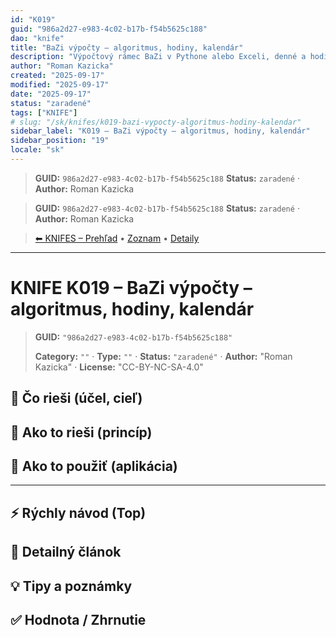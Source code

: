 ```yaml
---
id: "K019"
guid: "986a2d27-e983-4c02-b17b-f54b5625c188"
dao: "knife"
title: "BaZi výpočty – algoritmus, hodiny, kalendár"
description: "Výpočtový rámec BaZi v Pythone alebo Exceli, denné a hodinové analýzy, poradca"
author: "Roman Kazicka"
created: "2025-09-17"
modified: "2025-09-17"
date: "2025-09-17"
status: "zaradené"
tags: ["KNIFE"]
# slug: "/sk/knifes/k019-bazi-vypocty-algoritmus-hodiny-kalendar"
sidebar_label: "K019 – BaZi výpočty – algoritmus, hodiny, kalendár"
sidebar_position: "19"
locale: "sk"
---
```

<!-- fm-visible: start -->
> **GUID:** `986a2d27-e983-4c02-b17b-f54b5625c188`
> **Status:** `zaradené` · **Author:** Roman Kazicka
<!-- fm-visible: end -->
<!-- body:start -->

<!-- fm-visible: start -->
> **GUID:** `986a2d27-e983-4c02-b17b-f54b5625c188`
> **Status:** `zaradené` · **Author:** Roman Kazicka
<!-- fm-visible: end -->
<!-- body:start -->

<!-- nav:knifes -->
> [⬅ KNIFES – Prehľad](../overview.md) • [Zoznam](../KNIFE_Overview_List.md) • [Detaily](../KNIFE_Overview_Details.md)
---
# KNIFE K019 – BaZi výpočty – algoritmus, hodiny, kalendár
<!-- fm-visible: start -->

> **GUID:** `"986a2d27-e983-4c02-b17b-f54b5625c188"`
>   
> **Category:** `""` · **Type:** `""` · **Status:** `"zaradené"` · **Author:** "Roman Kazicka" · **License:** "CC-BY-NC-SA-4.0"
<!-- fm-visible: end -->


## 🎯 Čo rieši (účel, cieľ)

## 🧩 Ako to rieši (princíp)

## 🧪 Ako to použiť (aplikácia)

---

## ⚡ Rýchly návod (Top)

## 📜 Detailný článok

## 💡 Tipy a poznámky

## ✅ Hodnota / Zhrnutie

